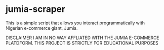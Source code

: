 # jumia-scraper
This is a simple script that allows you interact programmatically with Nigerian e-commerce giant, Jumia.


DISCLAIMER
I AM IN NO WAY AFFLIATED WITH THE JUMIA E-COMMERCE PLATDFORM. 
THIS PROJECT IS STRICTLY FOR EDUCATIONAL PURPOSES 
